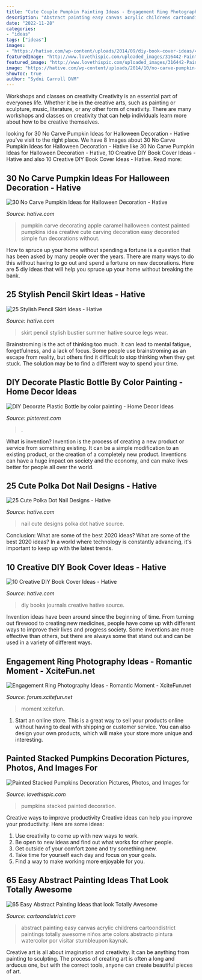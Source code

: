 ```yaml
---
title: "Cute Couple Pumpkin Painting Ideas - Engagement Ring Photography Ideas"
description: "Abstract painting easy canvas acrylic childrens cartoondistrict paintings totally awesome niños arte colors abstracto pintura watercolor por visitar stumbleupon kaynak"
date: "2022-11-28"
categories:
- "ideas"
tags: ["ideas"]
images:
- "https://hative.com/wp-content/uploads/2014/09/diy-book-cover-ideas/4-old-books-make-great-journals.jpg"
featuredImage: "http://www.lovethispic.com/uploaded_images/316442-Painted-Stacked-Pumpkins-Decoration.jpg"
featured_image: "http://www.lovethispic.com/uploaded_images/316442-Painted-Stacked-Pumpkins-Decoration.jpg"
image: "https://hative.com/wp-content/uploads/2014/10/no-carve-pumpkin-ideas/4-caramel-apple.jpg"
ShowToc: true
author: "Sydni Carroll DVM"
---
```



Workshops and classes on creativity
Creativity is an essential part of everyones life. Whether it be in the creative arts, such as painting or sculpture, music, literature, or any other form of creativity. There are many workshops and classes on creativity that can help individuals learn more about how to be creative themselves.

	

		
looking for 30 No Carve Pumpkin Ideas for Halloween Decoration - Hative you've visit to the right place. We have 8 Images about 30 No Carve Pumpkin Ideas for Halloween Decoration - Hative like 30 No Carve Pumpkin Ideas for Halloween Decoration - Hative, 10 Creative DIY Book Cover Ideas - Hative and also 10 Creative DIY Book Cover Ideas - Hative. Read more:
		
    
## 30 No Carve Pumpkin Ideas For Halloween Decoration - Hative

<img loading=lazy src="https://hative.com/wp-content/uploads/2014/10/no-carve-pumpkin-ideas/4-caramel-apple.jpg" onerror="this.onerror=null;this.src='https://tse4.mm.bing.net/th?id=OIP.ZVifJVHUjIqDMw6u-qCJdAHaJ4&amp;pid=15.1';" alt="30 No Carve Pumpkin Ideas for Halloween Decoration - Hative">

_Source: hative.com_

>pumpkin carve decorating apple caramel halloween contest painted pumpkins idea creative cute carving decoration easy decorated simple fun decorations without. 

	

How to spruce up your home without spending a fortune is a question that has been asked by many people over the years. There are many ways to do this without having to go out and spend a fortune on new decorations. Here are 5 diy ideas that will help you spruce up your home without breaking the bank.

    
## 25 Stylish Pencil Skirt Ideas - Hative

<img loading=lazy src="https://hative.com/wp-content/uploads/2015/02/pencil-skirt-ideas/14-stylish-pencil-skirt-ideas.jpg" onerror="this.onerror=null;this.src='https://tse4.mm.bing.net/th?id=OIP.eP8UOcTpKlAWNWP3MqpEUwHaLD&amp;pid=15.1';" alt="25 Stylish Pencil Skirt Ideas - Hative">

_Source: hative.com_

>skirt pencil stylish bustier summer hative source legs wear. 

	

Brainstroming is the act of thinking too much. It can lead to mental fatigue, forgetfulness, and a lack of focus. Some people use brainstroming as an escape from reality, but others find it difficult to stop thinking when they get stuck. The solution may be to find a different way to spend your time.

    
## DIY Decorate Plastic Bottle By Color Painting - Home Decor Ideas

<img loading=lazy src="https://i.pinimg.com/736x/c3/51/29/c351292aff8bfacc594698eeb63b259d.jpg" onerror="this.onerror=null;this.src='https://tse4.mm.bing.net/th?id=OIP.hBz6bzD65rV7sGkqdU9UcAHaJ3&amp;pid=15.1';" alt="DIY Decorate Plastic Bottle by color painting - Home Decor Ideas">

_Source: pinterest.com_

>. 

	

What is invention?
Invention is the process of creating a new product or service from something existing. It can be a simple modification to an existing product, or the creation of a completely new product. Inventions can have a huge impact on society and the economy, and can make lives better for people all over the world.

    
## 25 Cute Polka Dot Nail Designs - Hative

<img loading=lazy src="https://hative.com/wp-content/uploads/2014/11/polka-dot-nail-designs/10-cute-polka-dot-nail-designs.jpg" onerror="this.onerror=null;this.src='https://tse1.mm.bing.net/th?id=OIP.rUm0_XwE6LuNvn4OnaBMLQHaK3&amp;pid=15.1';" alt="25 Cute Polka Dot Nail Designs - Hative">

_Source: hative.com_

>nail cute designs polka dot hative source. 

	

Conclusion: What are some of the best 2020 ideas?
What are some of the best 2020 ideas? In a world where technology is constantly advancing, it's important to keep up with the latest trends.

    
## 10 Creative DIY Book Cover Ideas - Hative

<img loading=lazy src="https://hative.com/wp-content/uploads/2014/09/diy-book-cover-ideas/4-old-books-make-great-journals.jpg" onerror="this.onerror=null;this.src='https://tse3.mm.bing.net/th?id=OIP.eWOE_esJZnOiewwDMmULugHaJ4&amp;pid=15.1';" alt="10 Creative DIY Book Cover Ideas - Hative">

_Source: hative.com_

>diy books journals creative hative source. 

	

Invention ideas have been around since the beginning of time. From turning out firewood to creating new medicines, people have come up with different ways to improve their lives and progress society. Some inventions are more effective than others, but there are always some that stand out and can be used in a variety of different ways.

    
## Engagement Ring Photography Ideas - Romantic Moment - XciteFun.net

<img loading=lazy src="https://img.xcitefun.net/users/2014/11/365321,xcitefun-ring-photography-3.jpg" onerror="this.onerror=null;this.src='https://tse4.mm.bing.net/th?id=OIP.WnXJNfZOx4kGSDrNUtsumwHaJ6&amp;pid=15.1';" alt="Engagement Ring Photography Ideas - Romantic Moment - XciteFun.net">

_Source: forum.xcitefun.net_

>moment xcitefun. 

	

1. Start an online store. This is a great way to sell your products online without having to deal with shipping or customer service. You can also design your own products, which will make your store more unique and interesting.

    
## Painted Stacked Pumpkins Decoration Pictures, Photos, And Images For

<img loading=lazy src="http://www.lovethispic.com/uploaded_images/316442-Painted-Stacked-Pumpkins-Decoration.jpg" onerror="this.onerror=null;this.src='https://tse2.mm.bing.net/th?id=OIP.zcCVnI3komXFtb2xgaJ4DQHaNK&amp;pid=15.1';" alt="Painted Stacked Pumpkins Decoration Pictures, Photos, and Images for">

_Source: lovethispic.com_

>pumpkins stacked painted decoration. 

	

Creative ways to improve productivity
Creative ideas can help you improve your productivity. Here are some ideas: 
1. Use creativity to come up with new ways to work.
2. Be open to new ideas and find out what works for other people. 
3. Get outside of your comfort zone and try something new. 
4. Take time for yourself each day and focus on your goals. 
5. Find a way to make working more enjoyable for you.

    
## 65 Easy Abstract Painting Ideas That Look Totally Awesome

<img loading=lazy src="http://www.cartoondistrict.com/wp-content/uploads/2017/05/Easy-Abstract-Painting-Ideas38.jpg" onerror="this.onerror=null;this.src='https://tse2.mm.bing.net/th?id=OIP.AmDiRGj8hnql4rEJg7ZJ5wHaIl&amp;pid=15.1';" alt="65 Easy Abstract Painting Ideas that look Totally Awesome">

_Source: cartoondistrict.com_

>abstract painting easy canvas acrylic childrens cartoondistrict paintings totally awesome niños arte colors abstracto pintura watercolor por visitar stumbleupon kaynak. 

	

Creative art is all about imagination and creativity. It can be anything from painting to sculpting. The process of creating art is often a long and arduous one, but with the correct tools, anyone can create beautiful pieces of art.


